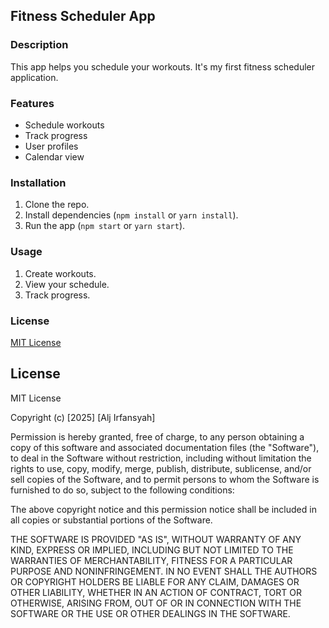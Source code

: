 ## Fitness Scheduler App

### Description

This app helps you schedule your workouts.  It's my first fitness scheduler application.

### Features

* Schedule workouts
* Track progress
* User profiles
* Calendar view

### Installation

1.  Clone the repo.
2.  Install dependencies (`npm install` or `yarn install`).
3.  Run the app (`npm start` or `yarn start`).

### Usage

1.  Create workouts.
2.  View your schedule.
3.  Track progress.

### License

[MIT License](#license)

## License

MIT License

Copyright (c) [2025] [Alj Irfansyah]

Permission is hereby granted, free of charge, to any person obtaining a copy
of this software and associated documentation files (the "Software"), to deal
in the Software without restriction, including without limitation the rights
to use, copy, modify, merge, publish, distribute, sublicense, and/or sell
copies of the Software, and to permit persons to whom the Software is
furnished to do so, subject to the following conditions:

The above copyright notice and this permission notice shall be included in all
copies or substantial portions of the Software.

THE SOFTWARE IS PROVIDED "AS IS", WITHOUT WARRANTY OF ANY KIND, EXPRESS OR
IMPLIED, INCLUDING BUT NOT LIMITED TO THE WARRANTIES OF MERCHANTABILITY,
FITNESS FOR A PARTICULAR PURPOSE AND NONINFRINGEMENT. IN NO EVENT SHALL THE
AUTHORS OR COPYRIGHT HOLDERS BE LIABLE FOR ANY CLAIM, DAMAGES OR OTHER
LIABILITY, WHETHER IN AN ACTION OF CONTRACT, TORT OR OTHERWISE, ARISING FROM,
OUT OF OR IN CONNECTION WITH THE SOFTWARE OR THE USE OR OTHER DEALINGS IN THE
SOFTWARE.
